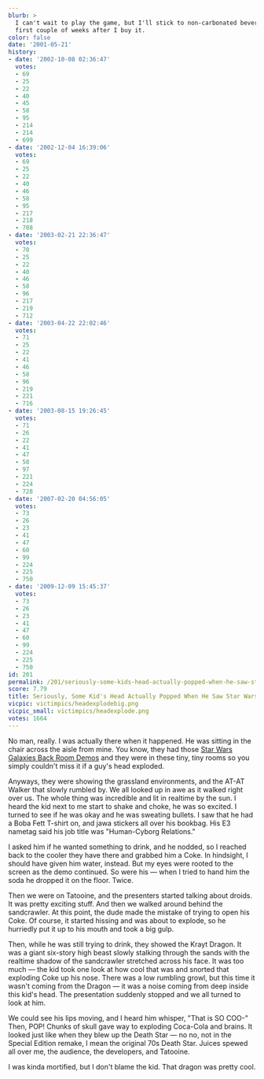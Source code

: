 ```yaml
---
blurb: >
  I can't wait to play the game, but I'll stick to non-carbonated beverages for the
  first couple of weeks after I buy it.
color: false
date: '2001-05-21'
history:
- date: '2002-10-08 02:36:47'
  votes:
  - 69
  - 25
  - 22
  - 40
  - 45
  - 58
  - 95
  - 214
  - 214
  - 699
- date: '2002-12-04 16:39:06'
  votes:
  - 69
  - 25
  - 22
  - 40
  - 46
  - 58
  - 95
  - 217
  - 218
  - 708
- date: '2003-02-21 22:36:47'
  votes:
  - 70
  - 25
  - 22
  - 40
  - 46
  - 58
  - 96
  - 217
  - 219
  - 712
- date: '2003-04-22 22:02:46'
  votes:
  - 71
  - 25
  - 22
  - 41
  - 46
  - 58
  - 96
  - 219
  - 221
  - 716
- date: '2003-08-15 19:26:45'
  votes:
  - 71
  - 26
  - 22
  - 41
  - 47
  - 58
  - 97
  - 221
  - 224
  - 728
- date: '2007-02-20 04:56:05'
  votes:
  - 73
  - 26
  - 23
  - 41
  - 47
  - 60
  - 99
  - 224
  - 225
  - 750
- date: '2009-12-09 15:45:37'
  votes:
  - 73
  - 26
  - 23
  - 41
  - 47
  - 60
  - 99
  - 224
  - 225
  - 750
id: 201
permalink: /201/seriously-some-kids-head-actually-popped-when-he-saw-star-wars-galaxies/
score: 7.79
title: Seriously, Some Kid's Head Actually Popped When He Saw Star Wars Galaxies.
vicpic: victimpics/headexplodebig.png
vicpic_small: victimpics/headexplode.png
votes: 1664
---
```


No man, really. I was actually there when it happened. He was sitting in
the chair across the aisle from mine. You know, they had those [Star
Wars Galaxies Back Room
Demos](https://web.archive.org/web/20010521000000/http://www.gamespy.com/e3/starwarsgalaxies/)
and they were in these tiny, tiny rooms so you simply couldn't miss it
if a guy's head exploded.

Anyways, they were showing the grassland environments, and the AT-AT
Walker that slowly rumbled by. We all looked up in awe as it walked
right over us. The whole thing was incredible and lit in realtime by the
sun. I heard the kid next to me start to shake and choke, he was so
excited. I turned to see if he was okay and he was sweating bullets. I
saw that he had a Boba Fett T-shirt on, and jawa stickers all over his
bookbag. His E3 nametag said his job title was "Human-Cyborg Relations."

I asked him if he wanted something to drink, and he nodded, so I reached
back to the cooler they have there and grabbed him a Coke. In hindsight,
I should have given him water, instead. But my eyes were rooted to the
screen as the demo continued. So were his — when I tried to hand him
the soda he dropped it on the floor. Twice.

Then we were on Tatooine, and the presenters started talking about
droids. It was pretty exciting stuff. And then we walked around behind
the sandcrawler. At this point, the dude made the mistake of trying to
open his Coke. Of course, it started hissing and was about to explode,
so he hurriedly put it up to his mouth and took a big gulp.

Then, while he was still trying to drink, they showed the Krayt Dragon.
It was a giant six-story high beast slowly stalking through the sands
with the realtime shadow of the sandcrawler stretched across his face.
It was too much — the kid took one look at how cool that was and
snorted that exploding Coke up his nose. There was a low rumbling growl,
but this time it wasn't coming from the Dragon — it was a noise coming
from deep inside this kid's head. The presentation suddenly stopped and
we all turned to look at him.

We could see his lips moving, and I heard him whisper, "That is SO COO-"
Then, POP! Chunks of skull gave way to exploding Coca-Cola and brains.
It looked just like when they blew up the Death Star — no no, not in
the Special Edition remake, I mean the original 70s Death Star. Juices
spewed all over me, the audience, the developers, and Tatooine.

I was kinda mortified, but I don't blame the kid. That dragon was pretty
cool.